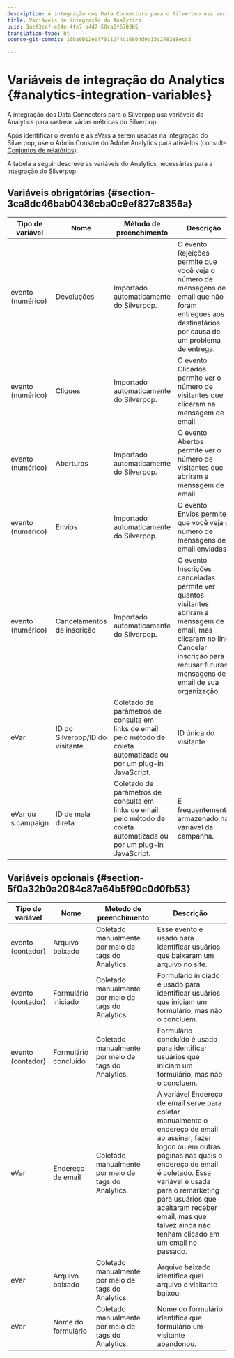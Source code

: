 ```yaml
---
description: A integração dos Data Connectors para o Silverpop usa variáveis do Analytics para rastrear várias métricas do Silverpop.
title: Variáveis de integração do Analytics
uuid: 3aef3caf-e24e-4fe7-b4d7-50ca0f6703b5
translation-type: ht
source-git-commit: 16ba0b12e0f70112f4c10804d0a13c278388ecc2

---
```



# Variáveis de integração do Analytics {#analytics-integration-variables}

A integração dos Data Connectors para o Silverpop usa variáveis do Analytics para rastrear várias métricas do Silverpop.

Após identificar o evento e as eVars a serem usadas na integração do Silverpop, use o Admin Console do Adobe Analytics para ativá-los (consulte [Conjuntos de relatórios](https://docs.adobe.com/content/help/pt-BR/analytics/admin/manage-report-suites/report-suites-admin.html)).

A tabela a seguir descreve as variáveis do Analytics necessárias para a integração do Silverpop.

## Variáveis obrigatórias {#section-3ca8dc46bab0436cba0c9ef827c8356a}

| Tipo de variável | Nome | Método de preenchimento | Descrição |
|---|---|---|---|
| evento (numérico) | Devoluções | Importado automaticamente do Silverpop. | O evento Rejeições permite que você veja o número de mensagens de email que não foram entregues aos destinatários por causa de um problema de entrega. |
| evento (numérico) | Cliques | Importado automaticamente do Silverpop. | O evento Clicados permite ver o número de visitantes que clicaram na mensagem de email. |
| evento (numérico) | Aberturas | Importado automaticamente do Silverpop. | O evento Abertos permite ver o número de visitantes que abriram a mensagem de email. |
| evento (numérico) | Envios | Importado automaticamente do Silverpop. | O evento Envios permite que você veja o número de mensagens de email enviadas. |
| evento (numérico) | Cancelamentos de inscrição | Importado automaticamente do Silverpop. | O evento Inscrições canceladas permite ver quantos visitantes abriram a mensagem de email, mas clicaram no link Cancelar inscrição para recusar futuras mensagens de email de sua organização. |
| eVar | ID do Silverpop/ID do visitante | Coletado de parâmetros de consulta em links de email pelo método de coleta automatizada ou por um plug-in JavaScript. | ID única do visitante |
| eVar ou s.campaign | ID de mala direta | Coletado de parâmetros de consulta em links de email pelo método de coleta automatizada ou por um plug-in JavaScript. | É frequentemente armazenado na variável da campanha. |

## Variáveis opcionais {#section-5f0a32b0a2084c87a64b5f90c0d0fb53}

| Tipo de variável | Nome | Método de preenchimento | Descrição |
|---|---|---|---|
| evento (contador) | Arquivo baixado | Coletado manualmente por meio de tags do Analytics. | Esse evento é usado para identificar usuários que baixaram um arquivo no site. |
| evento (contador) | Formulário iniciado | Coletado manualmente por meio de tags do Analytics. | Formulário iniciado é usado para identificar usuários que iniciam um formulário, mas não o concluem. |
| evento (contador) | Formulário concluído | Coletado manualmente por meio de tags do Analytics. | Formulário concluído é usado para identificar usuários que iniciam um formulário, mas não o concluem. |
| eVar | Endereço de email | Coletado manualmente por meio de tags do Analytics. | A variável Endereço de email serve para coletar manualmente o endereço de email ao assinar, fazer logon ou em outras páginas nas quais o endereço de email é coletado. Essa variável é usada para o remarketing para usuários que aceitaram receber email, mas que talvez ainda não tenham clicado em um email no passado. |
| eVar | Arquivo baixado | Coletado manualmente por meio de tags do Analytics. | Arquivo baixado identifica qual arquivo o visitante baixou. |
| eVar | Nome do formulário | Coletado manualmente por meio de tags do Analytics. | Nome do formulário identifica que formulário um visitante abandonou. |

